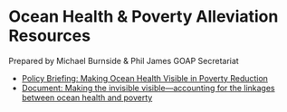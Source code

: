 # Ocean Health & Poverty Alleviation Resources

Prepared by Michael Burnside & Phil James
GOAP Secretariat

- [Policy Briefing: Making Ocean Health Visible in Poverty Reduction](policy_briefing_ocean_health.html)
- [Document: Making the invisible visible—accounting for the linkages between ocean health and poverty](document_ocean_health_poverty_linkages.md)
